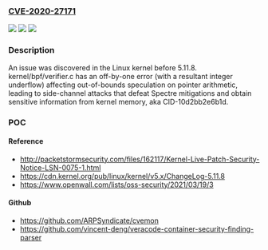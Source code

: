 ### [CVE-2020-27171](https://cve.mitre.org/cgi-bin/cvename.cgi?name=CVE-2020-27171)
![](https://img.shields.io/static/v1?label=Product&message=n%2Fa&color=blue)
![](https://img.shields.io/static/v1?label=Version&message=n%2Fa&color=blue)
![](https://img.shields.io/static/v1?label=Vulnerability&message=n%2Fa&color=brighgreen)

### Description

An issue was discovered in the Linux kernel before 5.11.8. kernel/bpf/verifier.c has an off-by-one error (with a resultant integer underflow) affecting out-of-bounds speculation on pointer arithmetic, leading to side-channel attacks that defeat Spectre mitigations and obtain sensitive information from kernel memory, aka CID-10d2bb2e6b1d.

### POC

#### Reference
- http://packetstormsecurity.com/files/162117/Kernel-Live-Patch-Security-Notice-LSN-0075-1.html
- https://cdn.kernel.org/pub/linux/kernel/v5.x/ChangeLog-5.11.8
- https://www.openwall.com/lists/oss-security/2021/03/19/3

#### Github
- https://github.com/ARPSyndicate/cvemon
- https://github.com/vincent-deng/veracode-container-security-finding-parser

